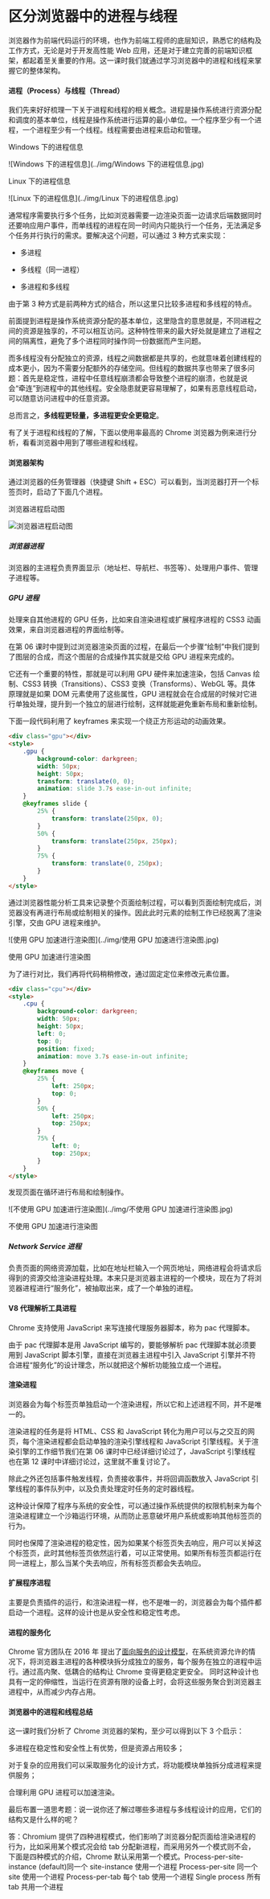 # 区分浏览器中的进程与线程

浏览器作为前端代码运行的环境，也作为前端工程师的底层知识，熟悉它的结构及工作方式，无论是对于开发高性能 Web 应用，还是对于建立完善的前端知识框架，都起着至关重要的作用。这一课时我们就通过学习浏览器中的进程和线程来掌握它的整体架构。

#### 进程（Process）与线程（Thread）

我们先来好好梳理一下关于进程和线程的相关概念。进程是操作系统进行资源分配和调度的基本单位，线程是操作系统进行运算的最小单位。一个程序至少有一个进程，一个进程至少有一个线程。线程需要由进程来启动和管理。

Windows 下的进程信息

![Windows 下的进程信息](../img/Windows 下的进程信息.jpg)

Linux 下的进程信息

![Linux 下的进程信息](../img/Linux 下的进程信息.jpg)

通常程序需要执行多个任务，比如浏览器需要一边渲染页面一边请求后端数据同时还要响应用户事件，而单线程的进程在同一时间内只能执行一个任务，无法满足多个任务并行执行的需求。要解决这个问题，可以通过 3 种方式来实现：

- 多进程

- 多线程（同一进程）

- 多进程和多线程

由于第 3 种方式是前两种方式的结合，所以这里只比较多进程和多线程的特点。

前面提到进程是操作系统资源分配的基本单位，这里隐含的意思就是，不同进程之间的资源是独享的，不可以相互访问。这种特性带来的最大好处就是建立了进程之间的隔离性，避免了多个进程同时操作同一份数据而产生问题。

而多线程没有分配独立的资源，线程之间数据都是共享的，也就意味着创建线程的成本更小，因为不需要分配额外的存储空间。但线程的数据共享也带来了很多问题：首先是稳定性，进程中任意线程崩溃都会导致整个进程的崩溃，也就是说会“牵连”到进程中的其他线程。安全隐患就更容易理解了，如果有恶意线程启动，可以随意访问进程中的任意资源。

总而言之，**多线程更轻量，多进程更安全更稳定**。

有了关于进程和线程的了解，下面以使用率最高的 Chrome 浏览器为例来进行分析，看看浏览器中用到了哪些进程和线程。

#### 浏览器架构

通过浏览器的任务管理器（快捷键 Shift + ESC）可以看到，当浏览器打开一个标签页时，启动了下面几个进程。

浏览器进程启动图

![浏览器进程启动图](../img/浏览器进程启动图.jpg)

##### 浏览器进程

浏览器的主进程负责界面显⽰（地址栏、导航栏、书签等）、处理用户事件、管理子进程等。

##### GPU 进程

处理来自其他进程的 GPU 任务，比如来自渲染进程或扩展程序进程的 CSS3 动画效果，来自浏览器进程的界面绘制等。

在第 06 课时中提到过浏览器渲染页面的过程，在最后一个步骤“绘制”中我们提到了图层的合成，而这个图层的合成操作其实就是交给 GPU 进程来完成的。

它还有一个重要的特性，那就是可以利用 GPU 硬件来加速渲染，包括 Canvas 绘制、CSS3 转换（Transitions）、CSS3 变换（Transforms）、WebGL 等。具体原理就是如果 DOM 元素使用了这些属性，GPU 进程就会在合成层的时候对它进行单独处理，提升到一个独立的层进行绘制，这样就能避免重新布局和重新绘制。

下面一段代码利用了 keyframes 来实现一个绕正方形运动的动画效果。

```html
<div class="gpu"></div>
<style>
	.gpu {
		background-color: darkgreen;
		width: 50px;
		height: 50px;
		transform: translate(0, 0);
		animation: slide 3.7s ease-in-out infinite;
	}
	@keyframes slide {
		25% {
			transform: translate(250px, 0);
		}
		50% {
			transform: translate(250px, 250px);
		}
		75% {
			transform: translate(0, 250px);
		}
	}
</style>
```

通过浏览器性能分析工具来记录整个页面绘制过程，可以看到页面绘制完成后，浏览器没有再进行布局或绘制相关的操作。因此此时元素的绘制工作已经脱离了渲染引擎，交由 GPU 进程来维护。

![使用 GPU 加速进行渲染图](../img/使用 GPU 加速进行渲染图.jpg)

使用 GPU 加速进行渲染图

为了进行对比，我们再将代码稍稍修改，通过固定定位来修改元素位置。

```html
<div class="cpu"></div>
<style>
	.cpu {
		background-color: darkgreen;
		width: 50px;
		height: 50px;
		left: 0;
		top: 0;
		position: fixed;
		animation: move 3.7s ease-in-out infinite;
	}
	@keyframes move {
		25% {
			left: 250px;
			top: 0;
		}
		50% {
			left: 250px;
			top: 250px;
		}
		75% {
			left: 0;
			top: 250px;
		}
	}
</style>
```

发现页面在循环进行布局和绘制操作。

![不使用 GPU 加速进行渲染图](../img/不使用 GPU 加速进行渲染图.jpg)

不使用 GPU 加速进行渲染图

##### Network Service 进程

负责页面的网络资源加载，比如在地址栏输入一个网页地址，网络进程会将请求后得到的资源交给渲染进程处理。本来只是浏览器主进程的一个模块，现在为了将浏览器进程进行“服务化”，被抽取出来，成了一个单独的进程。

#### V8 代理解析工具进程

Chrome 支持使用 JavaScript 来写连接代理服务器脚本，称为 pac 代理脚本。

由于 pac 代理脚本是用 JavaScript 编写的，要能够解析 pac 代理脚本就必须要用到 JavaScript 脚本引擎，直接在浏览器主进程中引入 JavaScript 引擎并不符合进程“服务化”的设计理念，所以就把这个解析功能独立成一个进程。

#### 渲染进程

浏览器会为每个标签页单独启动一个渲染进程，所以它和上述进程不同，并不是唯一的。

渲染进程的任务是将 HTML、CSS 和 JavaScript 转化为用户可以与之交互的网页，每个渲染进程都会启动单独的渲染引擎线程和 JavaScript 引擎线程。关于渲染引擎的工作细节我们在第 06 课时中已经详细讨论过了，JavaScript 引擎线程也在第 12 课时中详细讨论过，这里就不重复讨论了。

除此之外还包括事件触发线程，负责接收事件，并将回调函数放入 JavaScript 引擎线程的事件队列中，以及负责处理定时任务的定时器线程。

这种设计保障了程序与系统的安全性，可以通过操作系统提供的权限机制来为每个渲染进程建立一个沙箱运行环境，从而防止恶意破坏用户系统或影响其他标签页的行为。

同时也保障了渲染进程的稳定性，因为如果某个标签页失去响应，用户可以关掉这个标签页，此时其他标签页依然运行着，可以正常使用。如果所有标签页都运行在同一进程上，那么当某个失去响应，所有标签页都会失去响应。

#### 扩展程序进程

主要是负责插件的运行，和渲染进程一样，也不是唯一的，浏览器会为每个插件都启动一个进程。这样的设计也是从安全性和稳定性考虑。

#### 进程的服务化

Chrome 官方团队在 2016 年 提出了[面向服务的设计模型](https://docs.google.com/document/d/15I7sQyQo6zsqXVNAlVd520tdGaS8FCicZHrN0yRu-oU/edit#heading=h.cyhu8vkfrzar)，在系统资源允许的情况下，将浏览器主进程的各种模块拆分成独立的服务，每个服务在独立的进程中运行。通过高内聚、低耦合的结构让 Chrome 变得更稳定更安全。
同时这种设计也具有一定的伸缩性，当运行在资源有限的设备上时，会将这些服务聚合到浏览器主进程中，从而减少内存占用。

#### 浏览器中的进程和线程总结

这一课时我们分析了 Chrome 浏览器的架构，至少可以得到以下 3 个启示：

多进程在稳定性和安全性上有优势，但是资源占用较多；

对于复杂的应用我们可以采取服务化的设计方式，将功能模块单独拆分成进程来提供服务；

合理利用 GPU 进程可以加速渲染。

最后布置一道思考题：说一说你还了解过哪些多进程与多线程设计的应用，它们的结构又是什么样的呢？

答：Chromium 提供了四种进程模式，他们影响了浏览器分配页面给渲染进程的行为，比如采用某个模式况会给 tab 分配新进程，而采用另外一个模式则不会，下面是四种模式的介绍，Chrome 默认采用第一个模式。Process-per-site-instance (default)同一个 site-instance 使用一个进程 Process-per-site 同一个 site 使用一个进程 Process-per-tab 每个 tab 使用一个进程 Single process 所有 tab 共用一个进程
